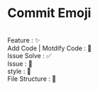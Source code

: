<h1>Commit Emoji</h1>
<br />
Feature : ✨
<br />
Add Code | Motdify Code : 🔨
<br />
Issue Solve : ✅
<br />
Issue : 🔺
<br />
style : 👔
<br />
File Structure : 📁

